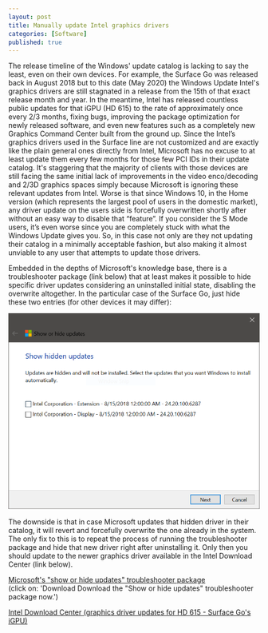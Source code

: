 ```yaml
---
layout: post
title: Manually update Intel graphics drivers
categories: [Software]
published: true
---
```


The release timeline of the Windows' update catalog is lacking to say the least, even on their own devices. For example, the Surface Go was released back in August 2018 but to this date (May 2020) the Windows Update Intel's graphics drivers are still stagnated in a release from the 15th of that exact release month and year. In the meantime, Intel has released countless public updates for that iGPU (HD 615) to the rate of approximately once every 2/3 months, fixing bugs, improving the package optimization for newly released software, and even new features such as a completely new Graphics Command Center built from the ground up. Since the Intel’s graphics drivers used in the Surface line are not customized and are exactly like the plain general ones directly from Intel, Microsoft has no excuse to at least update them every few months for those few PCI IDs in their update catalog. It's staggering that the majority of clients with those devices are still facing the same initial lack of improvements in the video enco/decoding and 2/3D graphics spaces simply because Microsoft is ignoring these relevant updates from Intel. Worse is that since Windows 10, in the Home version (which represents the largest pool of users in the domestic market), any driver update on the users side is forcefully overwritten shortly after without an easy way to disable that “feature”. If you consider the S Mode users, it’s even worse since you are completely stuck with what the Windows Update gives you. So, in this case not only are they not updating their catalog in a minimally acceptable fashion, but also making it almost unviable to any user that attempts to update those drivers.

Embedded in the depths of Microsoft's knowledge base, there is a troubleshooter package (link below) that at least makes it possible to hide specific driver updates considering an uninstalled initial state, disabling the overwrite altogether. In the particular case of the Surface Go, just hide these two entries (for other devices it may differ):

![Surface Go hide update entries](/public/download/show-hide-updates.png)

The downside is that in case Microsoft updates that hidden driver in their catalog, it will revert and forcefully overwrite the one already in the system. The only fix to this is to repeat the process of running the troubleshooter package and hide that new driver right after uninstalling it. Only then you should update to the newer graphics driver available in the Intel Download Center (link below).

[Microsoft's "show or hide updates" troubleshooter package](https://support.microsoft.com/en-us/help/3183922/how-to-temporarily-prevent-a-windows-update-from-reinstalling-in-windo)<br>
(click on: 'Download Download the "Show or hide updates" troubleshooter package now.')

[Intel Download Center (graphics driver updates for HD 615 - Surface Go's iGPU)](https://downloadcenter.intel.com/product/96554/Intel-HD-Graphics-615)
